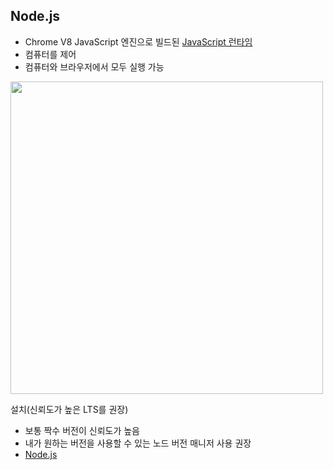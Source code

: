 ## Node.js

- Chrome V8 JavaScript 엔진으로 빌드된 <u>JavaScript 런타임</u>
- 컴퓨터를 제어
- 컴퓨터와 브라우저에서 모두 실행 가능

<img src="https://s3.us-west-2.amazonaws.com/secure.notion-static.com/13bc8938-cd80-4284-a3af-97b7b1c8176d/Untitled.png?X-Amz-Algorithm=AWS4-HMAC-SHA256&X-Amz-Credential=AKIAT73L2G45O3KS52Y5%2F20210730%2Fus-west-2%2Fs3%2Faws4_request&X-Amz-Date=20210730T182051Z&X-Amz-Expires=86400&X-Amz-Signature=a7febb75514985239c88c3b0f28abf76468318c4b187809375a7ea8eedc346b5&X-Amz-SignedHeaders=host&response-content-disposition=filename%20%3D%22Untitled.png%22" width="500px" />

설치(신뢰도가 높은 LTS를 권장)
- 보통 짝수 버전이 신뢰도가 높음
- 내가 원하는 버전을 사용할 수 있는 노드 버전 매니저 사용 권장
- [Node.js](https://nodejs.org/ko/)